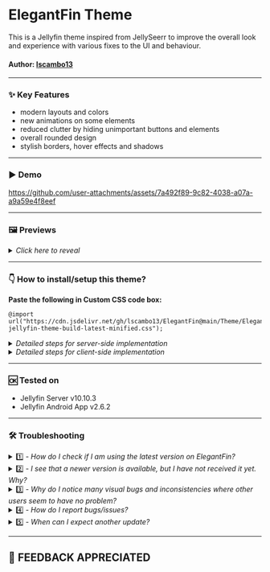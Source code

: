 # ElegantFin Theme
This is a Jellyfin theme inspired from JellySeerr to improve the overall look and experience with various fixes to the UI and behaviour.


#### **Author:** [lscambo13](https://github.com/lscambo13)

<hr>

### ✨ Key Features  
- modern layouts and colors
- new animations on some elements
- reduced clutter by hiding unimportant buttons and elements
- overall rounded design
- stylish borders, hover effects and shadows

<hr>

### ▶️ Demo

https://github.com/user-attachments/assets/7a492f89-9c82-4038-a07a-a9a59e4f8eef

<hr>

### 🖼️ Previews

<details>
  <summary><i>Click here to reveal</i></summary>
  
<img src="https://github.com/lscambo13/ElegantFin/blob/main/Previews/1.%20Homepage.png" style="width:480px;height:auto;"></img>
<img src="https://github.com/lscambo13/ElegantFin/blob/main/Previews/2.%20Movies%20Library.png" style="width:480px;height:auto;"></img>
<img src="https://github.com/lscambo13/ElegantFin/blob/main/Previews/3.%20Sidebar.png" style="width:480px;height:auto;"></img>
<img src="https://github.com/lscambo13/ElegantFin/blob/main/Previews/4.%20Movie%20Page.png" style="width:480px;height:auto;"></img>
<img src="https://github.com/lscambo13/ElegantFin/blob/main/Previews/5.%20Extra%20Dialog.png" style="width:480px;height:auto;"></img>
<img src="https://github.com/lscambo13/ElegantFin/blob/main/Previews/6.%20Settings%20Page.png" style="width:480px;height:auto;"></img>
<img src="https://github.com/lscambo13/ElegantFin/blob/main/Previews/7.%20Metadata%20Menu.png" style="width:480px;height:auto;"></img>
<img src="https://github.com/lscambo13/ElegantFin/blob/main/Previews/8.%20Dashboard%20Settings.png" style="width:480px;height:auto;"></img>
<img src="https://github.com/lscambo13/ElegantFin/blob/main/Previews/9.%20Web%20Player.png" style="width:480px;height:auto;"></img>

</details>

<hr>

### 👇 How to install/setup this theme? 

<b>Paste the following in Custom CSS code box:</b>

	@import url("https://cdn.jsdelivr.net/gh/lscambo13/ElegantFin@main/Theme/ElegantFin-jellyfin-theme-build-latest-minified.css");

<details>
  <summary><i>Detailed steps for server-side implementation</i></summary>

1. Open Dashboard from Administration tab in Settings.
2. Select General tab from the side bar.
3. Scroll down to find Custom CSS code box under Branding section.
4. Paste the custom css in Custom CSS code box.
5. Click save
</details>

<details>
  <summary><i>Detailed steps for client-side implementation</i></summary>

1. Open Display tab in Settings.
2. Scroll down to find Custom CSS code box.
3. Paste the custom css in Custom CSS code box.
4. Click save.
</details>


<hr>

### 🆗 Tested on 
- Jellyfin Server v10.10.3
- Jellyfin Android App v2.6.2

<hr>

### 🛠️ Troubleshooting 
<details>
  <summary>1️⃣ - <i>How do I check if I am using the latest version on ElegantFin?</i></summary>

- To make sure that you are using the latest version of ElegantFin, check the version number at the bottom in the Dashboard screen. 
- I should be something like ElegantFin v24.12.XX
</details>

<details>
  <summary>2️⃣ - <i>I see that a newer version is available, but I have not received it yet. Why?</i></summary>

- If Dashboard footer shows an old version, it means that your app is still using an old cache.
- Once that cache is updated, the new version will be loaded. 
- To get the latest version, you will need to clear cache. There are multiple ways to do it.
- On web version, force a hard refresh of the page using CTRL + F5.
- On apps, try signing out and back in again. OR in case of Jellyfin Media Player on windows, you might need to delete the cache folder. That should definitely pull the latest version.
</details>

<details>
  <summary>3️⃣ - <i>Why do I notice many visual bugs and inconsistencies where other users seem to have no problem?</i></summary>

- Are you using Jellyfin Media Player? That is why. JMP seems to be using a different or probably an older version of web engine. I am working on adding workarounds, but the progress is slow.
- Are you not using JMP and still facing issues? See the 4th point below.
</details>

<details>
  <summary>4️⃣ - <i>How do I report bugs/issues?</i></summary>

First check [here](https://github.com/lscambo13/ElegantFin/issues?q=) whether a similar issue has been reported already. If it exists, upvote and comment there to let me know. Alternatively, create a new issue [here](https://github.com/lscambo13/ElegantFin/issues/new) and include the following information: 
- [A] Problem description, 
- [B] ElegantFin version, 
- [C] Jellyfin client's platform and version, 
- [D] Client's resolution, and 
- [E] any accompanying screenshot.


</details>
<details>
  <summary>5️⃣ - <i>When can I expect another update?</i></summary>

- 🤷
</details>

<hr>


## 🙏 FEEDBACK APPRECIATED
